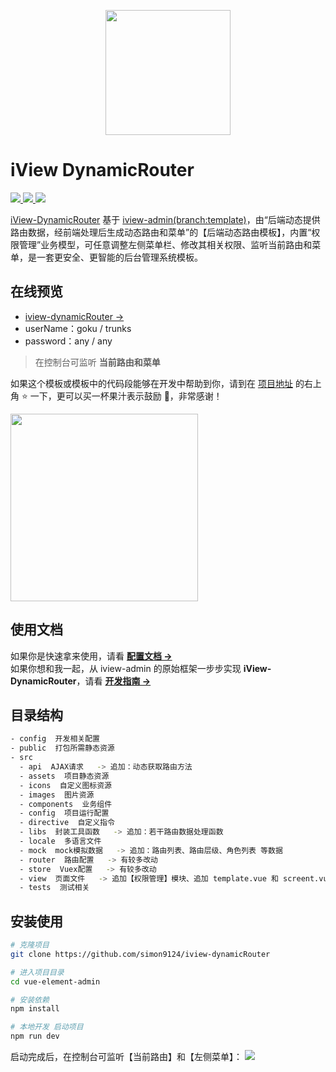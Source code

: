 <p align="center">
  <a href="https://www.iviewui.com">
    <img width="200" src="https://file.iviewui.com/logo-new.svg">
  </a>
</p>

# iView DynamicRouter

<a href="https://github.com/vuejs/vue">
  <img src="https://img.shields.io/badge/vue-2.5.10-brightgreen.svg?style=flat-square">
</a>
<a href="https://github.com/iview/iview">
  <img src="https://img.shields.io/badge/iview-3.1.3-brightgreen.svg?style=flat-square">
</a>
<a href="https://github.com/iview/iview-admin/tree/template">
  <img src="https://img.shields.io/badge/iview--admin-template-brightgreen">
</a>
<p></p>

<a href="https://github.com/simon9124/iview-dynamicRouter" target="_blank">iView-DynamicRouter</a> 基于 <a href="https://github.com/iview/iview-admin/tree/template" target="_blank">iview-admin(branch:template)</a>，由“后端动态提供路由数据，经前端处理后生成动态路由和菜单”的【后端动态路由模板】，内置“权限管理”业务模型，可任意调整左侧菜单栏、修改其相关权限、监听当前路由和菜单，是一套更安全、更智能的后台管理系统模板。

## 在线预览

- <a href="https://simon9124.github.io/iview-dynamicRouter" target="_blank">iview-dynamicRouter →</a>
- userName：goku / trunks
- password：any / any

> 在控制台可监听 **当前路由和菜单**

如果这个模板或模板中的代码段能够在开发中帮助到你，请到在 <a href="https://github.com/simon9124/iview-dynamicRouter" target="_blank">项目地址</a> 的右上角 :star: 一下，更可以买一杯果汁表示鼓励 :tropical_drink:，非常感谢！

<img width="300" src="https://mmbiz.qpic.cn/mmbiz_png/Tlm6c1DNgXRhxyU1EIlwed2ErNQvYG7FnsRE7yMOwSwBicVNVhzJsiaDuEaiahTeiavk3Tm1ic5z5etIe5PVvI0J70w/0?wx_fmt=png">

## 使用文档

如果你是快速拿来使用，请看 <a href="https://simon9124.github.io/iview-dynamicRouter-doc" target="_blank">**配置文档 →**</a>  
如果你想和我一起，从 iview-admin 的原始框架一步步实现 **iView-DynamicRouter**，请看 <a href="https://simon9124.github.io/iview-dynamicRouter-doc/develop/axios/" target="_blank">**开发指南 →**</a>

## 目录结构

```bash
- config  开发相关配置
- public  打包所需静态资源
- src
  - api  AJAX请求   -> 追加：动态获取路由方法
  - assets  项目静态资源
  - icons  自定义图标资源
  - images  图片资源
  - components  业务组件
  - config  项目运行配置
  - directive  自定义指令
  - libs  封装工具函数   -> 追加：若干路由数据处理函数
  - locale  多语言文件
  - mock  mock模拟数据   -> 追加：路由列表、路由层级、角色列表 等数据
  - router  路由配置   -> 有较多改动
  - store  Vuex配置   -> 有较多改动
  - view  页面文件   -> 追加【权限管理】模块、追加 template.vue 和 screent.vue 页面模板
  - tests  测试相关
```

## 安装使用

```bash
# 克隆项目
git clone https://github.com/simon9124/iview-dynamicRouter

# 进入项目目录
cd vue-element-admin

# 安装依赖
npm install

# 本地开发 启动项目
npm run dev
```

启动完成后，在控制台可监听【当前路由】和【左侧菜单】：
<img src="https://mmbiz.qpic.cn/mmbiz_png/Tlm6c1DNgXQDvea6ZkJD5aNx25dymLfInAQzp6snhVQ36aH70AiaqINqCzFI60DiaIX0rkMjiaE7v8gIvY5TzxTnQ/0?wx_fmt=png">
